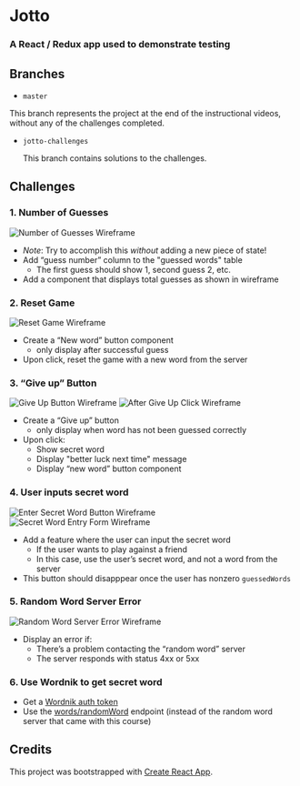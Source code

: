 # Jotto
### A React / Redux app used to demonstrate testing

## Branches

*  `master`

  This branch represents the project at the end of the instructional videos, without any of the challenges completed.

* `jotto-challenges`

  This branch contains solutions to the challenges.

## Challenges

### 1. Number of Guesses
  ![Number of Guesses Wireframe](https://github.com/flyrightsister/udemy-react-testing-projects/blob/master/jotto/readme-images/number-of-guesses_wireframe.png)

  * _Note_: Try to accomplish this _without_ adding a new piece of state!
  * Add “guess number” column to the "guessed words" table
    * The first guess should show 1, second guess 2, etc.
  * Add a component that displays total guesses as shown in wireframe

### 2. Reset Game
  ![Reset Game Wireframe](https://github.com/flyrightsister/udemy-react-testing-projects/blob/master/jotto/readme-images/new-game_wireframe.png)
  * Create a “New word” button component
    * only display after successful guess
  * Upon click, reset the game with a new word from the server

### 3. “Give up” Button
  ![Give Up Button Wireframe](https://github.com/flyrightsister/udemy-react-testing-projects/blob/master/jotto/readme-images/give-up-button_wireframe.png)
  ![After Give Up Click Wireframe](https://github.com/flyrightsister/udemy-react-testing-projects/blob/master/jotto/readme-images/after-give-up_wireframe.png)  
  
  * Create a “Give up” button
    * only display when word has not been guessed correctly
  * Upon click:
    * Show secret word
    * Display "better luck next time" message
    * Display “new word” button component

### 4. User inputs secret word
  ![Enter Secret Word Button Wireframe](https://github.com/flyrightsister/udemy-react-testing-projects/blob/master/jotto/readme-images/enter-secret-word_wireframe.png)  
  ![Secret Word Entry Form Wireframe](https://github.com/flyrightsister/udemy-react-testing-projects/blob/master/jotto/readme-images/secret-word-entry-form_wireframe.png)  

  * Add a feature where the user can input the secret word
    * If the user wants to play against a friend
    * In this case, use the user’s secret word, and not a word from the server
  * This button should disapppear once the user has nonzero `guessedWords`

### 5. Random Word Server Error
  ![Random Word Server Error Wireframe](https://github.com/flyrightsister/udemy-react-testing-projects/blob/master/jotto/readme-images/random-word-server-error_wireframe.png) 

  * Display an error if:
    * There’s a problem contacting the “random word” server
    * The server responds with status 4xx or 5xx

### 6. Use Wordnik to get secret word
  * Get a [Wordnik auth token](http://developer.wordnik.com/)
  * Use the [words/randomWord](http://developer.wordnik.com/docs.html) endpoint (instead of the random word server that came with this course)
 
## Credits
This project was bootstrapped with [Create React App](https://github.com/facebookincubator/create-react-app).
